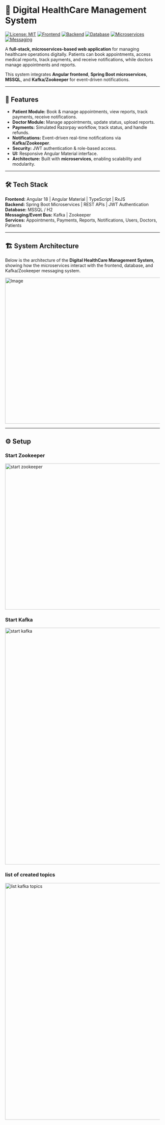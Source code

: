 # 🏥 Digital HealthCare Management System

[![License: MIT](https://img.shields.io/badge/License-MIT-green.svg)](LICENSE)
[![Frontend](https://img.shields.io/badge/Frontend-Angular-blue)](#)
[![Backend](https://img.shields.io/badge/Backend-Spring%20Boot-orange)](#)
[![Database](https://img.shields.io/badge/Database-MSSQL-lightgrey)](#)
[![Microservices](https://img.shields.io/badge/Architecture-Microservices-red)](#)
[![Messaging](https://img.shields.io/badge/Kafka-Zookeeper-purple)](#)

A **full-stack, microservices-based web application** for managing healthcare operations digitally. Patients can book appointments, access medical reports, track payments, and receive notifications, while doctors manage appointments and reports.  

This system integrates **Angular frontend**, **Spring Boot microservices**, **MSSQL**, and **Kafka/Zookeeper** for event-driven notifications.

---

## **🚀 Features**

- **Patient Module:** Book & manage appointments, view reports, track payments, receive notifications.
- **Doctor Module:** Manage appointments, update status, upload reports.
- **Payments:** Simulated Razorpay workflow, track status, and handle refunds.
- **Notifications:** Event-driven real-time notifications via **Kafka/Zookeeper**.
- **Security:** JWT authentication & role-based access.
- **UI:** Responsive Angular Material interface.
- **Architecture:** Built with **microservices**, enabling scalability and modularity.

---

## **🛠 Tech Stack**

**Frontend:** Angular 18 | Angular Material | TypeScript | RxJS  
**Backend:** Spring Boot Microservices | REST APIs | JWT Authentication  
**Database:** MSSQL / H2  
**Messaging/Event Bus:** Kafka | Zookeeper  
**Services:** Appointments, Payments, Reports, Notifications, Users, Doctors, Patients  

---
## 🏗 System Architecture

Below is the architecture of the **Digital HealthCare Management System**, showing how the microservices interact with the frontend, database, and Kafka/Zookeeper messaging system.

<img width="964" height="474" alt="Image" src="https://github.com/user-attachments/assets/6047bb2e-aca8-43b1-a919-fdc89126afe4" />

---
## ⚙️ Setup
### Start Zookeeper
<img width="964" height="474" alt="start zookeeper" src="https://github.com/user-attachments/assets/107b6455-20fc-434b-bad8-0e4eb6439598" />


### Start Kafka
<img width="1366" height="768" alt="start kafka" src="https://github.com/user-attachments/assets/cfc8d9c3-46c3-46a9-949c-11df178b8378" />


### list of created topics
<img width="1366" height="768" alt="list kafka topics" src="https://github.com/user-attachments/assets/e37b762d-67a7-48b5-81ac-9662d5ec429e" />



